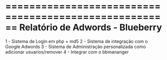 ======================================================
       Relatório de Adwords - Blueberry
======================================================

1 - Sistema de Login em php + md5
2 - Sistema de integração com o Google Adwords 
3 - Sistema de Administração personalizada como adicionar usuarios/remover 
4 - Integrar com o bbmananger 
